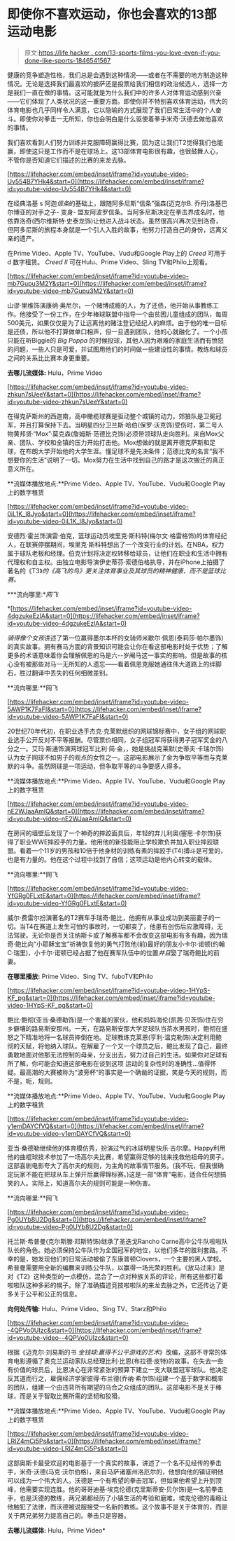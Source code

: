 # 即使你不喜欢运动，你也会喜欢的13部运动电影

> 原文:[https://life hacker . com/13-sports-films-you-love-even-if-you-done-like-sports-1846541567](https://lifehacker.com/13-sports-films-youll-love-even-if-you-dont-like-sports-1846541567)

健康的竞争塑造性格，我们总是会遇到这种情况——或者在不需要的地方制造这种情况。无论是选择我们最喜欢的披萨还是投票给我们相信的政治候选人，选择一方是我们一直在做的事情。这可能就是为什么我们中的许多人对体育运动感到兴奋——它们体现了人类状况的这一重要方面。即使你并不特别喜欢体育运动，伟大的体育电影也几乎同样令人满意，它以隐喻的方式展现了我们日常生活中的个人奋斗。即使你对拳击一无所知，你也会明白是什么驱使着拳手米奇·沃德去做他喜欢的事情。

我们喜欢看到人们努力训练并克服障碍赢得比赛，因为这让我们T2觉得我们也能赢，即使这只是工作而不是在球场上。这13部体育电影很有趣，也很鼓舞人心，不管你是否知道它们描述的比赛的来龙去脉。

 [https://lifehacker.com/embed/inset/iframe?id=youtube-video-Uv554B7YHk4&start=0](https://lifehacker.com/embed/inset/iframe?id=youtube-video-Uv554B7YHk4&start=0) 

在经典洛基 s 阿迦*信条*的基础上，跟随阿多尼斯“信条”强森(迈克尔B. 乔丹)洛基巴尔博亚的对手之子- 变身- 盟友阿波罗信条。当阿多尼斯决定在拳击界成名时，他依靠洛奇(西尔维斯特·史泰龙饰)让他进入战斗状态。虽然很高兴再次见到洛奇，但阿多尼斯的旅程本身就是一个引人入胜的故事，他努力打造自己的身份，远离父亲的遗产。

在Prime Video、Apple TV、YouTube、Vudu和Google Play上的 *Creed* 可用于d 数字租赁。 *Creed II* 可在Hulu、Prime Video、Sling TV和Philo上观看。

 [https://lifehacker.com/embed/inset/iframe?id=youtube-video-mb7Gupu3M2Y&start=0](https://lifehacker.com/embed/inset/iframe?id=youtube-video-mb7Gupu3M2Y&start=0) 

山谬·里维饰演康纳·奥尼尔，一个赌博成瘾的人，为了还债，他开始从事教练工作。他接受了一份工作，在少年棒球联盟中指导一个由贫困儿童组成的团队，每周500美元，如果仅仅是为了让远离他的赌注登记经纪人的麻烦。由于他的唯一目标是还债，所以他不打算做单口相声，但一旦遇到团队，他的心就融化了。一个小孩只能在听Biggie的 *Big Poppa* 的时候投球，其他人因为艰难的家庭生活而有愤怒的问题，一些人只是可爱，并试图用他们的时间做一些建设性的事情。教练和球员之间的关系比比赛本身更重要。

**去哪儿流媒体:** Hulu，Prime Video

 [https://lifehacker.com/embed/inset/iframe?id=youtube-video-zhkun7sUeeY&start=0](https://lifehacker.com/embed/inset/iframe?id=youtube-video-zhkun7sUeeY&start=0) 

在得克萨斯州的西迦南，高中橄榄球赛是驱动整个城镇的动力。郊狼队是卫冕冠军，并且打算保持下去。当明星四分卫兰斯·哈伯(保罗·沃克饰)受伤时，第二号人物黄邦贤·“Mox”·莫克森(詹姆斯·范德比克饰)必须带领球队走向胜利。来自Mox父亲、团队、学校和全镇的压力开始打击他。Mox想做的就是离开德克萨斯和足球，在布朗大学开始他的大学生涯。懂足球不是先决条件；范德比克的名言“我不想要你的生活”说明了一切。Mox努力在生活中找到自己的路才是这次搬迁的真正意义所在。

**流媒体播放地点:**Prime Video、Apple TV、YouTube、Vudu和Google Play上的数字租赁

 [https://lifehacker.com/embed/inset/iframe?id=youtube-video-0iL1K_l8Jyo&start=0](https://lifehacker.com/embed/inset/iframe?id=youtube-video-0iL1K_l8Jyo&start=0) 

安德烈·霍兰饰演雷·伯克，篮球运动员埃里克·斯科特(梅尔文·格雷格饰)的体育经纪人，在联赛停摆期间，埃里克·斯科特想出了一个改变行业的计划。在NBA，权力属于球队老板和经理。伯克计划将决定权转移给球员，让他们在职业和生活中拥有代理权和自主权。由独立电影导演伊史蒂芬·索德伯格执导，并在iPhone上拍摄了著名的《T3》*的《高飞的鸟》更关注体育事业及其球员的精神健康，而不是篮球比赛。*

***流向哪里:**网飞*

 *[https://lifehacker.com/embed/inset/iframe?id=youtube-video-4dgzukeEzlA&start=0](https://lifehacker.com/embed/inset/iframe?id=youtube-video-4dgzukeEzlA&start=0) 

*骑得像个女孩*讲述了第一位赢得墨尔本杯的女骑师米歇尔·佩恩(泰莉莎·帕尔墨饰)的真实故事。拥有赛马方面的背景知识可能会让你在看这部电影时处于优势；了解更多的术语意味着你会理解佩恩的马是六--岁阉马这一事实的影响。但是故事的核心没有被那些对马一无所知的人遗忘——看着佩恩克服她通往伟大道路上的绊脚石，胜过翻译中丢失的任何细微差别。

**流向哪里:**网飞

 [https://lifehacker.com/embed/inset/iframe?id=youtube-video-5AWP1K7FaFI&start=0](https://lifehacker.com/embed/inset/iframe?id=youtube-video-5AWP1K7FaFI&start=0) 

20世纪70年代初，在职业选手杰克·克莱默组织的网球锦标赛中，女子组的网球职业选手公开反对不平等报酬。尽管票价相同，女子组冠军将获得男子冠军奖金的八分之一。艾玛·斯通饰演网球冠军比利·简·金，，她是挑战克莱默(史蒂夫·卡瑞尔饰)认为女子网球不如男子的观点的女性之一。这部电影展示了金为争取平等而与克莱默的斗争。虽然网球是一项运动，但争取平等的斗争要感人得多。

**流媒体播放地点:**Prime Video、Apple TV、YouTube、Vudu和Google Play上的数字租赁

 [https://lifehacker.com/embed/inset/iframe?id=youtube-video-nE2WJaaAmlQ&start=0](https://lifehacker.com/embed/inset/iframe?id=youtube-video-nE2WJaaAmlQ&start=0) 

在房间的墙壁后发现了一个神奇的摔跤面具后，年轻的弃儿利奥(塞思·卡尔饰)获得了职业WWE摔跤手的力量。他用他的新技能阻止学校欺负并加入职业摔跤联盟。看着一个11岁的男孩和10倍于他身材的训练有素的摔跤手(T4)搏斗是可爱的，也是有力量的。他在这个过程中找到了自信；这项运动是他内心转变的载体。

**流向哪里:**网飞

 [https://lifehacker.com/embed/inset/iframe?id=youtube-video-YfGRg0FLxtE&start=0](https://lifehacker.com/embed/inset/iframe?id=youtube-video-YfGRg0FLxtE&start=0) 

威尔·费雷尔扮演著名的T2赛车手瑞奇·鲍比，他拥有从事业成功到美丽妻子的一切。当T4在赛道上发生可怕的事故时，一切都变了，他患有创伤后应激障碍，无法驾驶。无论你是否关注纳斯卡或了解赛车都不会改变这部电影有多有趣，因为瑞奇·鲍比向“小耶稣宝宝”祈祷恢复他的勇气打败他(前)最好的朋友小卡尔·诺顿(约翰C·瑞里)，小卡尔·诺顿已经占据了他在赛车队伍中的位置*并且*娶了瑞奇鲍比的前妻。

**在哪里播放:** Prime Video、Sing TV、fuboTV和Philo

 [https://lifehacker.com/embed/inset/iframe?id=youtube-video-1HYpS-KF_pg&start=0](https://lifehacker.com/embed/inset/iframe?id=youtube-video-1HYpS-KF_pg&start=0) 

鲍比·鲍彻(亚当·桑德勒饰)是一个害羞的家伙，他和妈妈海伦(凯茜·贝茨饰)住在穷乡僻壤的路易斯安那州。一天，在路易斯安那大学足球队当茶水男孩时，鲍彻在盛怒之下精准地将一名球员摔倒在地。足球教练克莱恩(亨利·温克勒饰)决定利用鲍彻的天赋，将他纳入球队。在解雇了一个又一个球员之后，鲍比发现了自己，最终勇敢地面对他那无法控制的母亲，分支出去，努力过自己的生活。如果你对足球有所了解，你可能会知道这部电影在谈到这项 运动的复杂性时的准确性...值得怀疑。最高潮的大赛被称为“波旁杯”的事实是一个确凿的证据，笑是今天的规则，而不是，呃，规则。

**流媒体播放地点:**Prime Video、Apple TV、YouTube、Vudu和Google Play上的数字租赁

 [https://lifehacker.com/embed/inset/iframe?id=youtube-video-y1emDAYCfVQ&start=0](https://lifehacker.com/embed/inset/iframe?id=youtube-video-y1emDAYCfVQ&start=0) 

亚当·桑德勒继续他的体育模仿秀，扮演过气的冰球明星快乐·吉尔摩。Happy利用他的曲棍球技术参加了一场高尔夫比赛，希望赢得足够的钱来挽救他祖母的房子。这部喜剧电影夸大了高尔夫的规则，为主角的故事情节服务。(我不玩，但我很确定玩家不能在把球从车上弹开后赢得锦标赛。)这是一部“体育”电影，适合任何想搞笑的人。实际上，知道高尔夫的规则可能是一种伤害。

**流向哪里:**网飞

 [https://lifehacker.com/embed/inset/iframe?id=youtube-video-Pg0UYb8U2Dg&start=0](https://lifehacker.com/embed/inset/iframe?id=youtube-video-Pg0UYb8U2Dg&start=0) 

托兰斯·希普曼(克尔斯滕·邓斯特饰)继承了圣迭戈Rancho Carne高中公牛队啦啦队队长的角色。她必须保持公牛队作为全国冠军的地位，以他们多年的胜利套路。不幸的是，她发现他们的日常活动被偷了东康普顿Clovers，一个主要的黑人学校。希普曼需要用全新的编舞来训练公牛队，以赢得一场光荣的胜利。《放马过来》是对《T2》这种类型的一点模仿，混合了一点对种族关系的评论，所有这些都打着啦啦队这种多彩的幌子。除了准确描述竞技啦啦队的来龙去脉之外，它还传达了更多关于公平和公正的信息。

**向何处传输:** Hulu、Prime Video、Sing TV、Starz和Philo

 [https://lifehacker.com/embed/inset/iframe?id=youtube-video--4QPVo0UIzc&start=0](https://lifehacker.com/embed/inset/iframe?id=youtube-video--4QPVo0UIzc&start=0) 

根据《迈克尔·刘易斯的书 *金钱球:赢得不公平游戏的艺术*》改编，这部不寻常的体育电影遵循了奥克兰运动家队总经理比利·比恩(布拉德·皮特)的故事。在失去一些有价值的球员后，比恩决心在非常紧张的预算下建立一支大联盟冠军球队。他决定反其道而行之，雇佣经济学家彼得·布兰德(乔纳·希尔饰)组建一个基于数字和概率的团队，组建一个由违背所有期望的乌合之众组成的团队。这部电影不是关于棒球，而是关于智取比赛所需的坚韧和狡猾。

**流媒体播放地点:**Prime Video、Apple TV、YouTube、Vudu和Google Play上的数字租赁

 [https://lifehacker.com/embed/inset/iframe?id=youtube-video-LRIZ4mCi5Ps&start=0](https://lifehacker.com/embed/inset/iframe?id=youtube-video-LRIZ4mCi5Ps&start=0) 

这部奥斯卡最受欢迎的电影基于一个真实的故事，讲述了一个名不见经传的拳击手，米奇·沃德(马克·沃尔伯格)，来自马萨诸塞州洛厄尔的，他想向他的镇证明他可以成为一个伟大的人。沃德是一个有希望的拳击冠军，但如果他希望上升到顶峰，他需要实现连胜。他的哥哥迪基·埃克伦德(克里斯蒂安·贝尔饰)是一名前拳击手，也是沃德的教练，两兄弟都经历了小镇生活的考验和磨难。埃克伦德的毒瘾让他触犯了法律，而沃德被说服接受一名新的教练。这个故事不是关于体育的，而是关于两兄弟努力提高自己的。拳击只是容器。

**去哪儿流媒体:** Hulu，Prime Video*